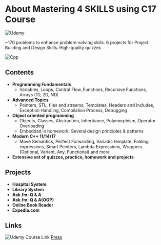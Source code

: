 # About Mastering 4 SKILLS using C17 Course

![Udemy](https://img.shields.io/badge/Udemy-EC5252?style=for-the-badge&logo=Udemy&logoColor=white)

~170 problems to enhance problem-solving skills. 6 projects for Project Building and Design Skills. High-quality quizzes

![Cpp](https://img.shields.io/badge/C%2B%2B-00599C?style=for-the-badge&logo=c%2B%2B&logoColor=white)

## Contents

- **Programming Fundamentals**
  - Variables, Loops, Control Flow, Functions, Recursive Functions, Arrays (1D, 2D, ND)
- **Advanced Topics**
  - Pointers, STL, files and streams, Templates, Headers and Includes, Exception Handling, Compilation Process, Debugging
- **Object oriented programming**
  - Objects, Classes, Abstraction, Inheritance, Polymorphism, Operator Overloading
  - Embedded in homework: Several design principles & patterns
- **Modern C++ 11/14/17**
  - Move Semantics, Perfect Forwarding, Variadic template, Folding expressions, Smart Pointers,
    Lambda Expressions, Wrappers (Optional, Variant, Any, Functional) and more
- **Extensive set of quizzes, practice, homework and projects**

## Projects

- **Hospital System**
- **Library System**
- **Ask.fm: Q & A**
- **Ask.fm: Q & A(OOP)**
- **Online Book Reader**
- **Expedia.com**

## Links

![Udemy](https://img.shields.io/badge/Udemy-EC5252?style=for-the-badge&logo=Udemy&logoColor=white)
Course Link [Press](https://www.udemy.com/course/cpp-4skills/)
